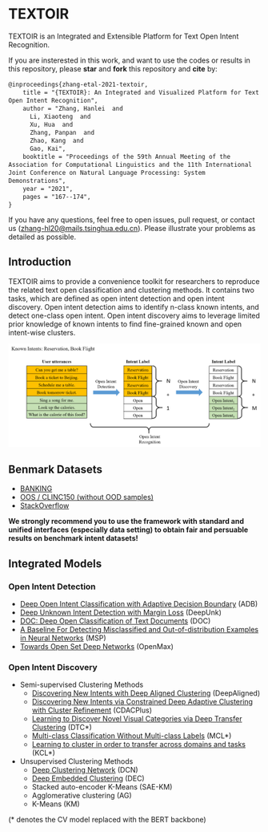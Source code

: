 # TEXTOIR
TEXTOIR is an Integrated and Extensible Platform for Text Open Intent Recognition. 

If you are insterested in this work, and want to use the codes or results in this repository, please **star** and **fork** this repository and **cite** by:
```
@inproceedings{zhang-etal-2021-textoir,
    title = "{TEXTOIR}: An Integrated and Visualized Platform for Text Open Intent Recognition",
    author = "Zhang, Hanlei  and
      Li, Xiaoteng  and
      Xu, Hua  and
      Zhang, Panpan  and
      Zhao, Kang  and
      Gao, Kai",
    booktitle = "Proceedings of the 59th Annual Meeting of the Association for Computational Linguistics and the 11th International Joint Conference on Natural Language Processing: System Demonstrations",
    year = "2021",
    pages = "167--174",
}
```

If you have any questions, feel free to open issues, pull request, or contact us (zhang-hl20@mails.tsinghua.edu.cn). Please illustrate your problems as detailed as possible. 

## Introduction
TEXTOIR aims to provide a convenience toolkit for researchers to reproduce the related text open classification and clustering methods. It contains two tasks, which are defined as open intent detection and open intent discovery. Open intent detection aims to identify n-class known intents, and detect one-class open intent. Open intent discovery aims to leverage limited prior knowledge of known intents to find fine-grained known and open intent-wise clusters.

![](figs/Intro.png "Open Intent Detection and Discovery:")
## Benmark Datasets
* [BANKING](https://arxiv.org/pdf/2003.04807.pdf)
* [OOS / CLINC150 (without OOD samples)](https://arxiv.org/pdf/1909.02027.pdf) 
* [StackOverflow](https://aclanthology.org/W15-1509.pdf)

 **We strongly recommend you to use the framework with standard and unified interfaces (especially data setting) to obtain fair and persuable results on benchmark intent datasets!**

## Integrated Models
### Open Intent Detection

* [Deep Open Intent Classification with Adaptive Decision Boundary](https://ojs.aaai.org/index.php/AAAI/article/view/17690) (ADB)
* [Deep Unknown Intent Detection with Margin Loss](https://aclanthology.org/P19-1548.pdf) (DeepUnk)
* [DOC: Deep Open Classification of Text Documents](https://aclanthology.org/D17-1314.pdf) (DOC)
* [A Baseline For Detecting Misclassified and Out-of-distribution Examples in Neural Networks](https://arxiv.org/pdf/1610.02136.pdf) (MSP) 
* [Towards Open Set Deep Networks](https://openaccess.thecvf.com/content_cvpr_2016/papers/Bendale_Towards_Open_Set_CVPR_2016_paper.pdf) (OpenMax)


### Open Intent Discovery

* Semi-supervised Clustering Methods
    - [Discovering New Intents with Deep Aligned Clustering](https://ojs.aaai.org/index.php/AAAI/article/view/17689) (DeepAligned)
    - [Discovering New Intents via Constrained Deep Adaptive Clustering with Cluster Refinement](https://ojs.aaai.org/index.php/AAAI/article/view/6353) (CDACPlus)
    - [Learning to Discover Novel Visual Categories via Deep Transfer Clustering](https://www.robots.ox.ac.uk/~vgg/research/DTC/files/iccv2019_DTC.pdf) (DTC*)
    - [Multi-class Classification Without Multi-class Labels](https://openreview.net/pdf?id=SJzR2iRcK7) (MCL*)
    - [Learning to cluster in order to transfer across domains and tasks](https://openreview.net/pdf?id=ByRWCqvT-) (KCL*)
* Unsupervised Clustering Methods
    - [Deep Clustering Network](http://proceedings.mlr.press/v70/yang17b/yang17b.pdf) (DCN)
    - [Deep Embedded Clustering](http://proceedings.mlr.press/v48/xieb16.pdf) (DEC)
    - Stacked auto-encoder K-Means (SAE-KM)
    - Agglomerative clustering (AG)
    - K-Means (KM)

(* denotes the CV model replaced with the BERT backbone)